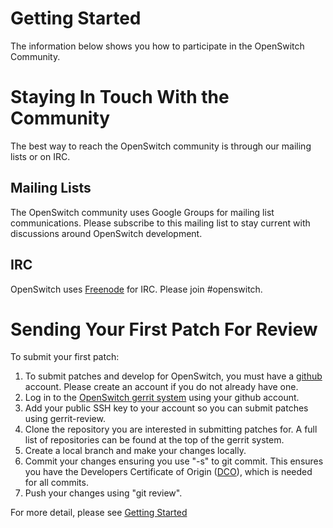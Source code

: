<!--
      Licensed under the Apache License, Version 2.0 (the "License"); you may
      not use this file except in compliance with the License. You may obtain
      a copy of the License at

          http://www.apache.org/licenses/LICENSE-2.0

      Unless required by applicable law or agreed to in writing, software
      distributed under the License is distributed on an "AS IS" BASIS, WITHOUT
      WARRANTIES OR CONDITIONS OF ANY KIND, either express or implied. See the
      License for the specific language governing permissions and limitations
      under the License.


      Convention for heading levels in Neutron devref:
      =======  Heading 0 (reserved for the title in a document)
      -------  Heading 1
      ~~~~~~~  Heading 2
      +++++++  Heading 3
      (Avoid deeper levels because they do not render well.)
-->


Getting Started
===============

The information below shows you how to participate in the OpenSwitch Community.

Staying In Touch With the Community
===================================

The best way to reach the OpenSwitch community is through our mailing lists
or on IRC.

Mailing Lists
-------------

The OpenSwitch community uses Google Groups for mailing list communications.
Please subscribe to this mailing list to stay current with discussions around
OpenSwitch development.

IRC
---

OpenSwitch uses [Freenode](http://www.freenode.net/) for IRC. Please join #openswitch.

Sending Your First Patch For Review
===================================

To submit your first patch:

1. To submit patches and develop for OpenSwitch, you must have a [github](https://github.com/)
account. Please create an account if you do not already have one.
2. Log in to the [OpenSwitch gerrit system](http://review.openswitch.net/) using your github account.
3. Add your public SSH key to your account so you can submit patches using
  gerrit-review.
4. Clone the repository you are interested in submitting patches for. A full
  list of repositories can be found at the top of the gerrit system.
5. Create a local branch and make your changes locally.
6. Commit your changes ensuring you use "-s" to git commit. This ensures you
  have the Developers Certificate of Origin ([DCO](http://governance.openswitch.net/governance/contributor-onboarding.html#licensing-of-contributions)), which is needed for
  all commits.
7. Push your changes using "git review".

For more detail, please see [Getting Started](http://www.openswitch.net/develop/develophome#gettingstart)
